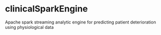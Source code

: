 # clinicalSparkEngine
Apache spark streaming analytic engine for predicting patient deterioration using physiological data

